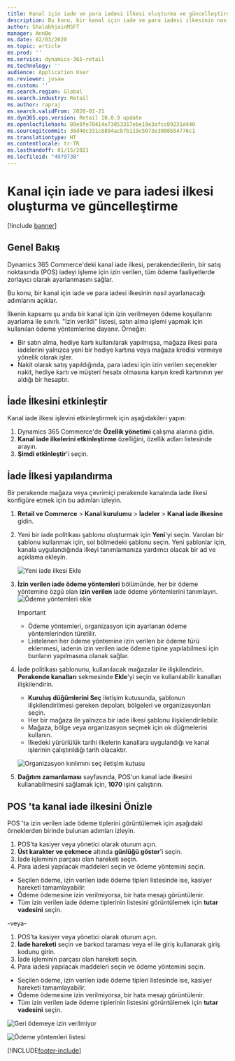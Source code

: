 ```yaml
---
title: Kanal için iade ve para iadesi ilkesi oluşturma ve güncelleştirme
description: Bu konu, bir kanal için iade ve para iadesi ilkesinin nasıl ayarlanacağını açıklar.
author: ShalabhjainMSFT
manager: AnnBe
ms.date: 02/03/2020
ms.topic: article
ms.prod: ''
ms.service: dynamics-365-retail
ms.technology: ''
audience: Application User
ms.reviewer: josaw
ms.custom: ''
ms.search.region: Global
ms.search.industry: Retail
ms.author: rapraj
ms.search.validFrom: 2020-01-21
ms.dyn365.ops.version: Retail 10.0.9 update
ms.openlocfilehash: 89e8fe78414e73053317ebe19e3afcc89231d440
ms.sourcegitcommit: 38d40c331c8894acb7b119c5073e3088b54776c1
ms.translationtype: HT
ms.contentlocale: tr-TR
ms.lasthandoff: 01/15/2021
ms.locfileid: "4979738"
---
```

# <a name="create-and-update-a-returns-and-refunds-policy-for-a-channel"></a>Kanal için iade ve para iadesi ilkesi oluşturma ve güncelleştirme

[!include [banner](includes/banner.md)]

## <a name="overview"></a>Genel Bakış

Dynamics 365 Commerce'deki kanal iade ilkesi, perakendecilerin, bir satış noktasında (POS) iadeyi işleme için izin verilen, tüm ödeme faaliyetlerde zorlayıcı olarak ayarlanmasını sağlar.  

Bu konu, bir kanal için iade ve para iadesi ilkesinin nasıl ayarlanacağı adımlarını açıklar.

İlkenin kapsamı şu anda bir kanal için izin verilmeyen ödeme koşullarını ayarlama ile sınırlı. "İzin verildi" listesi, satın alma işlemi yapmak için kullanılan ödeme yöntemlerine dayanır. Örneğin:

- Bir satın alma, hediye kartı kullanılarak yapılmışsa, mağaza ilkesi para iadelerini yalnızca yeni bir hediye kartına veya mağaza kredisi vermeye yönelik olarak işler. 
- Nakit olarak satış yapıldığında, para iadesi için izin verilen seçenekler nakit, hediye kartı ve müşteri hesabı olmasına karşın kredi kartınının yer aldığı bir hesaptır. 


## <a name="enable-return-policy"></a>İade İlkesini etkinleştir

Kanal iade ilkesi işlevini etkinleştirmek için aşağıdakileri yapın:

1. Dynamics 365 Commerce'de **Özellik yönetimi** çalışma alanına gidin.
2. **Kanal iade ilkelerini etkinleştirme** özelliğini, özellik adları listesinde arayın.
3. **Şimdi etkinleştir**'i seçin. 

## <a name="configure-return-policy"></a>İade İlkesi yapılandırma

Bir perakende mağaza veya çevrimiçi perakende kanalında iade ilkesi konfigüre etmek için bu adımları izleyin.

1. **Retail ve Commerce** \> **Kanal kurulumu** \> **İadeler** \> **Kanal iade ilkesine** gidin.

2. Yeni bir iade politikası şablonu oluşturmak için **Yeni**'yi seçin. Varolan bir şablonu kullanmak için, sol bölmedeki şablonu seçin. Yeni şablonlar için, kanala uygulandığında ilkeyi tanımlamanıza yardımcı olacak bir ad ve açıklama ekleyin.

   ![Yeni iade ilkesi Ekle](media/Return-policy-page1.png "Yeni iade ilkesi Ekle")
     
   
3. **İzin verilen iade ödeme yöntemleri** bölümünde, her bir ödeme yöntemine özgü olan **izin verilen** iade ödeme yöntemlerini tanımlayın.
   ![Ödeme yöntemleri ekle](media/Return-policy-page2.PNG "Ödeme türü başına izin verilen ödeme yöntemlerini ayarla")
   
    > [!IMPORTANT]
    > - Ödeme yöntemleri, organizasyon için ayarlanan ödeme yöntemlerinden türetilir.
    > - Listelenen her ödeme yöntemine izin verilen bir ödeme türü eklenmesi, iadenin izin verilen iade ödeme tipine yapılabilmesi için bunların yapılmasına olanak sağlar.
    
4. İade politikası şablonunu, kullanılacak mağazalar ile ilişkilendirin. **Perakende kanalları** sekmesinde **Ekle**'yi seçin ve kullanılabilir kanalları ilişkilendirin. 

    - **Kuruluş düğümlerini Seç** iletişim kutusunda, şablonun ilişkilendirilmesi gereken depoları, bölgeleri ve organizasyonları seçin.
    - Her bir mağaza ile yalnızca bir iade ilkesi şablonu ilişkilendirilebilir.
    - Mağaza, bölge veya organizasyon seçmek için ok düğmelerini kullanın.
    - İlkedeki yürürlülük tarihi ilkelerin kanallara uygulandığı ve kanal işlerinin çalıştırıldığı tarih olacaktır. 

    ![Organizasyon kırılımını seç iletişim kutusu](media/Return-policy-page3.PNG "Organizasyon kırılımını seç iletişim kutusu")

5. **Dağıtım zamanlaması** sayfasında, POS'un kanal iade ilkesini kullanabilmesini sağlamak için, **1070** işini çalıştırın.

## <a name="preview-the-channel-return-policy-in-the-pos"></a>POS 'ta kanal iade ilkesini Önizle

POS 'ta izin verilen iade ödeme tiplerini görüntülemek için aşağıdaki örneklerden birinde bulunan adımları izleyin.

1. POS'ta kasiyer veya yönetici olarak oturum açın.
2. **Üst karakter ve çekmece** altında **günlüğü göster**'i seçin.
3. İade işleminin parçası olan hareketi seçin. 
4. Para iadesi yapılacak maddeleri seçin ve ödeme yöntemini seçin.  
- Seçilen ödeme, izin verilen iade ödeme tipleri listesinde ise, kasiyer hareketi tamamlayabilir.
- Ödeme ödemesine izin verilmiyorsa, bir hata mesajı görüntülenir.
- Tüm izin verilen iade ödeme tiplerinin listesini görüntülemek için **tutar vadesini** seçin.

-veya-

1. POS'ta kasiyer veya yönetici olarak oturum açın.
2. **İade hareketi** seçin ve barkod taraması veya el ile giriş kullanarak giriş kodunu girin. 
3. İade işleminin parçası olan hareketi seçin. 
4. Para iadesi yapılacak maddeleri seçin ve ödeme yöntemini seçin.  
- Seçilen ödeme, izin verilen iade ödeme tipleri listesinde ise, kasiyer hareketi tamamlayabilir.
- Ödeme ödemesine izin verilmiyorsa, bir hata mesajı görüntülenir.
- Tüm izin verilen iade ödeme tiplerinin listesini görüntülemek için **tutar vadesini** seçin.

![Geri ödemeye izin verilmiyor](media/Return-policy-page6.png "Geri ödeme türüne izin verilmiyor")



![Ödeme yöntemleri listesi](media/Return-policy-page5.PNG "Geri ödeme türlerine izin veriliyor")


[!INCLUDE[footer-include](../includes/footer-banner.md)]